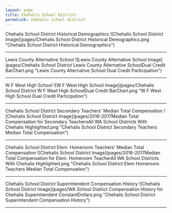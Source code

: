 ```yaml
---
layout: page
title: Chehalis School District
permalink: chehalis school district
---
```



Chehalis School District Historical Demographics
![Chehalis School District Image](pages/Chehalis School District Historical Demographics.png "Chehalis School District Historical Demographics")

___

Lewis County Alternative School
![Lewis County Alternative School Image](pages/Chehalis School District Lewis County Alternative SchoolDual Credit BarChart.png "Lewis County Alternative School Dual Credit Participation")

___

W F West High School
![W F West High School Image](pages/Chehalis School District W F West High SchoolDual Credit BarChart.png "W F West High School Dual Credit Participation")

___

Chehalis School District Secondary Teachers' Median Total Compensation
![Chehalis School District Image](pages/2016-2017Median Total Compensation for Secondary TeachersAll WA School Districts With Chehalis Highlighted.png "Chehalis School District Secondary Teachers Median Total Compensation")

___

Chehalis School District Elem. Homeroom Teachers' Median Total Compensation
![Chehalis School District Image](pages/2016-2017Median Total Compensation for Elem. Homeroom TeacherAll WA School Districts With Chehalis Highlighted.png "Chehalis School District Elem Homeroom Teachers Median Total Compensation")

___

Chehalis School District Superintendent Compensation History
![Chehalis School District Image](pages/WA School District Compensation History for Chehalis Superintendent ConstantDollars.png "Chehalis School District Superintendent Compensation History")

___

